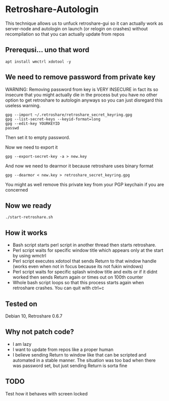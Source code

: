 # Retroshare-Autologin

This technique allows us to unfuck retroshare-gui so it can actually work as server-node and autologin on launch (or relogin on crashes) without recompilation so that you can actually update from repos


## Prerequsi... uno that word
`apt install wmctrl xdotool -y`


## We need to remove password from private key
WARNING: Removing password from key is VERY INSECURE in fact its so insecure that you might actually die in the process but you have no other option to get retroshare to autologin anyways so you can just disregard this useless warning.
```
gpg --import ~/.retroshare/retroshare_secret_keyring.gpg
gpg --list-secret-keys --keyid-format=long
gpg --edit-key YOURKEYID
passwd
```
Then set it to empty password.

Now we need to export it
```
gpg --export-secret-key -a > new.key
```
And now we need to dearmor it because retroshare uses binary format
```
gpg --dearmor < new.key > retroshare_secret_keyring.gpg
```
You might as well remove this private key from your PGP keychain if you are concerned

## Now we ready

```
./start-retroshare.sh
```

## How it works

- Bash script starts perl script in another thread then starts retroshare.
- Perl script waits for specific window title which appears only at the start by using wmctrl
- Perl script executes xdotool that sends Return to that window handle (works even when not in focus because its not fukin windows)
- Perl script waits for specific splash window title and exits or if it didnt worked then sends Return again or times out on 100th counter
- Whole bash script loops so that this process starts again when retroshare crashes. You can quit with ctrl+c

## Tested on

Debian 10, Retroshare 0.6.7

## Why not patch code?

- I am lazy
- I want to update from repos like a proper human
- I believe sending Return to window like that can be scripted and automated in a stable manner. The situation was too bad when there was password set, but just sending Return is sorta fine

## TODO
Test how it behaves with screen locked




